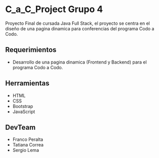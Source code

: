 # C_a_C_Project Grupo 4

Proyecto Final de cursada Java Full Stack, el proyecto se centra en el diseño de una pagina dinamica para conferencias del programa Codo a Codo.

## Requerimientos

- Desarrollo de una pagina dinamica (Frontend y Backend) para el programa Codo a Codo.

## Herramientas

- HTML
- CSS
- Bootstrap
- JavaScript

## DevTeam

- Franco Peralta
- Tatiana Correa
- Sergio Lema
